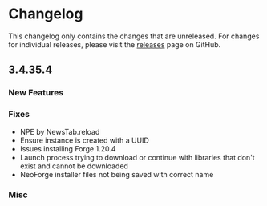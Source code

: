 # Changelog

This changelog only contains the changes that are unreleased. For changes for individual releases, please visit the
[releases](https://github.com/ATLauncher/ATLauncher/releases) page on GitHub.

## 3.4.35.4

### New Features

### Fixes
- NPE by NewsTab.reload
- Ensure instance is created with a UUID
- Issues installing Forge 1.20.4
- Launch process trying to download or continue with libraries that don't exist and cannot be downloaded
- NeoForge installer files not being saved with correct name

### Misc
